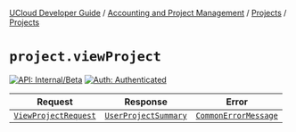 [UCloud Developer Guide](/docs/developer-guide/README.md) / [Accounting and Project Management](/docs/developer-guide/accounting-and-projects/README.md) / [Projects](/docs/developer-guide/accounting-and-projects/projects/README.md) / [Projects](/docs/developer-guide/accounting-and-projects/projects/projects.md)

# `project.viewProject`

[![API: Internal/Beta](https://img.shields.io/static/v1?label=API&message=Internal/Beta&color=red&style=flat-square)](/docs/developer-guide/core/api-conventions.md)
[![Auth: Authenticated](https://img.shields.io/static/v1?label=Auth&message=Authenticated&color=informational&style=flat-square)](/docs/developer-guide/core/types.md#role)



| Request | Response | Error |
|---------|----------|-------|
|<code><a href='#viewprojectrequest'>ViewProjectRequest</a></code>|<code><a href='#userprojectsummary'>UserProjectSummary</a></code>|<code><a href='/docs/reference/dk.sdu.cloud.CommonErrorMessage.md'>CommonErrorMessage</a></code>|




